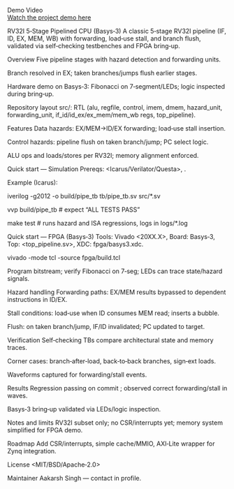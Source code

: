 Demo Video  
[Watch the project demo here](https://drive.google.com/file/d/1yRITuGxDKUnmVvOb6AkxgjBrZaRl-SAa/view?usp=drive_link) 

RV32I 5‑Stage Pipelined CPU (Basys‑3)
A classic 5‑stage RV32I pipeline (IF, ID, EX, MEM, WB) with forwarding, load‑use stall, and branch flush, validated via self‑checking testbenches and FPGA bring‑up.

Overview
Five pipeline stages with hazard detection and forwarding units.

Branch resolved in EX; taken branches/jumps flush earlier stages.

Hardware demo on Basys‑3: Fibonacci on 7‑segment/LEDs; logic inspected during bring‑up.

Repository layout
src/: RTL (alu, regfile, control, imem, dmem, hazard_unit, forwarding_unit, if_id/id_ex/ex_mem/mem_wb regs, top_pipeline).

Features
Data hazards: EX/MEM→ID/EX forwarding; load‑use stall insertion.

Control hazards: pipeline flush on taken branch/jump; PC select logic.

ALU ops and loads/stores per RV32I; memory alignment enforced.

Quick start — Simulation
Prereqs: <Icarus/Verilator/Questa>, <Make>.

Example (Icarus):

iverilog -g2012 -o build/pipe_tb tb/pipe_tb.sv src/*.sv

vvp build/pipe_tb # expect “ALL TESTS PASS”

make test # runs hazard and ISA regressions, logs in logs/*.log

Quick start — FPGA (Basys‑3)
Tools: Vivado <20XX.X>, Board: Basys‑3, Top: <top_pipeline.sv>, XDC: fpga/basys3.xdc.

vivado -mode tcl -source fpga/build.tcl

Program bitstream; verify Fibonacci on 7‑seg; LEDs can trace state/hazard signals.

Hazard handling
Forwarding paths: EX/MEM results bypassed to dependent instructions in ID/EX.

Stall conditions: load‑use when ID consumes MEM read; inserts a bubble.

Flush: on taken branch/jump, IF/ID invalidated; PC updated to target.

Verification
Self‑checking TBs compare architectural state and memory traces.

Corner cases: branch‑after‑load, back‑to‑back branches, sign‑ext loads.

Waveforms captured for forwarding/stall events.

Results
Regression passing on commit <hash>; observed correct forwarding/stall in waves.

Basys‑3 bring‑up validated via LEDs/logic inspection.

Notes and limits
RV32I subset only; no CSR/interrupts yet; memory system simplified for FPGA demo.

Roadmap
Add CSR/interrupts, simple cache/MMIO, AXI‑Lite wrapper for Zynq integration.

License
<MIT/BSD/Apache‑2.0>

Maintainer
Aakarsh Singh — contact in profile.



